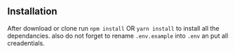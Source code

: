 

## Installation 
After download or clone run `npm install` OR `yarn install` to install all the dependancies.
also do not forget to rename `.env.example` into `.env` an put all creadentials.
